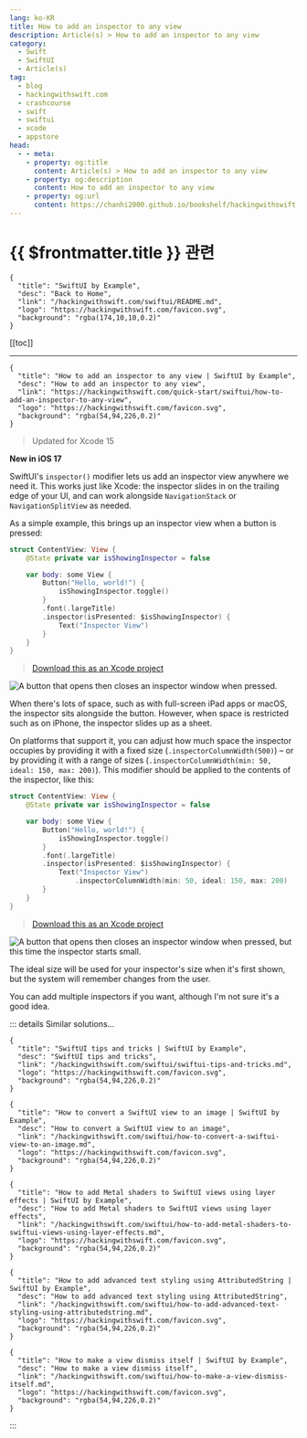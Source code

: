 ```yaml
---
lang: ko-KR
title: How to add an inspector to any view
description: Article(s) > How to add an inspector to any view
category:
  - Swift
  - SwiftUI
  - Article(s)
tag: 
  - blog
  - hackingwithswift.com
  - crashcourse
  - swift
  - swiftui
  - xcode
  - appstore
head:
  - - meta:
    - property: og:title
      content: Article(s) > How to add an inspector to any view
    - property: og:description
      content: How to add an inspector to any view
    - property: og:url
      content: https://chanhi2000.github.io/bookshelf/hackingwithswift.com/swiftui/how-to-add-an-inspector-to-any-view.html
---
```


# {{ $frontmatter.title }} 관련

```component VPCard
{
  "title": "SwiftUI by Example",
  "desc": "Back to Home",
  "link": "/hackingwithswift.com/swiftui/README.md",
  "logo": "https://hackingwithswift.com/favicon.svg",
  "background": "rgba(174,10,10,0.2)"
}
```

[[toc]]

---

```component VPCard
{
  "title": "How to add an inspector to any view | SwiftUI by Example",
  "desc": "How to add an inspector to any view",
  "link": "https://hackingwithswift.com/quick-start/swiftui/how-to-add-an-inspector-to-any-view",
  "logo": "https://hackingwithswift.com/favicon.svg",
  "background": "rgba(54,94,226,0.2)"
}
```

> Updated for Xcode 15

**New in iOS 17**

SwiftUI's `inspector()` modifier lets us add an inspector view anywhere we need it. This works just like Xcode: the inspector slides in on the trailing edge of your UI, and can work alongside `NavigationStack` or `NavigationSplitView` as needed.

As a simple example, this brings up an inspector view when a button is pressed:

```swift
struct ContentView: View {
    @State private var isShowingInspector = false

    var body: some View {
        Button("Hello, world!") {
            isShowingInspector.toggle()
        }
        .font(.largeTitle)
        .inspector(isPresented: $isShowingInspector) {
            Text("Inspector View")
        }
    }
}
```

> [<FontIcon icon="fas fa-file-zipper"/>Download this as an Xcode project](https://hackingwithswift.com/files/projects/swiftui/how-to-add-an-inspector-to-any-view-1.zip)

![A button that opens then closes an inspector window when pressed.](https://hackingwithswift.com/img/books/quick-start/swiftui/how-to-add-an-inspector-to-any-view-1~dark@2x.gif)

When there's lots of space, such as with full-screen iPad apps or macOS, the inspector sits alongside the button. However, when space is restricted such as on iPhone, the inspector slides up as a sheet.

On platforms that support it, you can adjust how much space the inspector occupies by providing it with a fixed size (`.inspectorColumnWidth(500)`) – or by providing it with a range of sizes (`.inspectorColumnWidth(min: 50, ideal: 150, max: 200)`). This modifier should be applied to the contents of the inspector, like this:

```swift
struct ContentView: View {
    @State private var isShowingInspector = false

    var body: some View {
        Button("Hello, world!") {
            isShowingInspector.toggle()
        }
        .font(.largeTitle)
        .inspector(isPresented: $isShowingInspector) {
            Text("Inspector View")
                .inspectorColumnWidth(min: 50, ideal: 150, max: 200)
        }
    }
}
```

> [<FontIcon icon="fas fa-file-zipper"/>Download this as an Xcode project](https://hackingwithswift.com/files/projects/swiftui/how-to-add-an-inspector-to-any-view-2.zip)

![A button that opens then closes an inspector window when pressed, but this time the inspector starts small.](https://hackingwithswift.com/img/books/quick-start/swiftui/how-to-add-an-inspector-to-any-view-2~dark@2x.gif)

The ideal size will be used for your inspector's size when it's first shown, but the system will remember changes from the user.

You can add multiple inspectors if you want, although I'm not sure it's a good idea.

::: details Similar solutions…

```component VPCard
{
  "title": "SwiftUI tips and tricks | SwiftUI by Example",
  "desc": "SwiftUI tips and tricks",
  "link": "/hackingwithswift.com/swiftui/swiftui-tips-and-tricks.md",
  "logo": "https://hackingwithswift.com/favicon.svg",
  "background": "rgba(54,94,226,0.2)"
}
```

```component VPCard
{
  "title": "How to convert a SwiftUI view to an image | SwiftUI by Example",
  "desc": "How to convert a SwiftUI view to an image",
  "link": "/hackingwithswift.com/swiftui/how-to-convert-a-swiftui-view-to-an-image.md",
  "logo": "https://hackingwithswift.com/favicon.svg",
  "background": "rgba(54,94,226,0.2)"
}
```

```component VPCard
{
  "title": "How to add Metal shaders to SwiftUI views using layer effects | SwiftUI by Example",
  "desc": "How to add Metal shaders to SwiftUI views using layer effects",
  "link": "/hackingwithswift.com/swiftui/how-to-add-metal-shaders-to-swiftui-views-using-layer-effects.md",
  "logo": "https://hackingwithswift.com/favicon.svg",
  "background": "rgba(54,94,226,0.2)"
}
```

```component VPCard
{
  "title": "How to add advanced text styling using AttributedString | SwiftUI by Example",
  "desc": "How to add advanced text styling using AttributedString",
  "link": "/hackingwithswift.com/swiftui/how-to-add-advanced-text-styling-using-attributedstring.md",
  "logo": "https://hackingwithswift.com/favicon.svg",
  "background": "rgba(54,94,226,0.2)"
}
```

```component VPCard
{
  "title": "How to make a view dismiss itself | SwiftUI by Example",
  "desc": "How to make a view dismiss itself",
  "link": "/hackingwithswift.com/swiftui/how-to-make-a-view-dismiss-itself.md",
  "logo": "https://hackingwithswift.com/favicon.svg",
  "background": "rgba(54,94,226,0.2)"
}
```

:::

